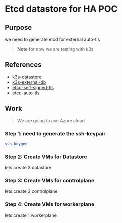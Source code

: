 # Etcd datastore for HA POC

## Purpose
we need to generate etcd for external auto-tls

> **Note**
for now we are testing with k3s

## References
- [k3s-datastore](https://docs.k3s.io/datastore)
- [k3s-external-db](https://docs.k3s.io/datastore/ha)
- [etcd-self-signed-tls](https://github.com/etcd-io/etcd/tree/main/hack/tls-setup)
- [etcd-auto-tls](https://etcd.io/docs/v3.5/op-guide/clustering/#automatic-certificates)


## Work

> We are going to use Azure cloud

### Step 1: need to generate the ssh-keypair

```bash
ssh-keygen
```

### Step 2: Create VMs for Datastore
lets create 3 datastore

### Step 3: Create VMs for controlplane
lets create 2 controlplane

### Step 4: Create VMs for workerplane
lets create 1 workerplane
